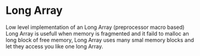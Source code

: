 Long Array
========

Low level implementation of an Long Array (preprocessor macro based)
Long Array is usefull when memory is fragmented and it faild to malloc an
long block of free memory, Long Array uses many smal memory blocks and
let they access you like one long Array.
